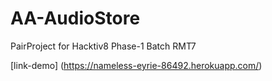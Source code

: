 # AA-AudioStore
PairProject for Hacktiv8 Phase-1 Batch RMT7

[link-demo] (https://nameless-eyrie-86492.herokuapp.com/)
